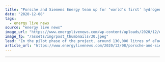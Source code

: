 ```yaml
---
title: "Porsche and Siemens Energy team up for ‘world’s first’ hydrogen-to-eFuel project"
date: "2020-12-08"
tags: 
  - energy live news
source: "energy live news"
image_url: "https://www.energylivenews.com/wp-content/uploads/2020/12/ex19u17id0006_low_720x412.jpeg"
image_fp: "/assets/img/post_thumbnails/30.jpeg"
lead: "In the pilot phase of the project, around 130,000 litres of eFuels are expected to be produced by 2022"
article_url: "https://www.energylivenews.com/2020/12/08/porsche-and-siemens-energy-team-up-for-worlds-first-hydrogen-to-efuel-project/"
---
```


---
